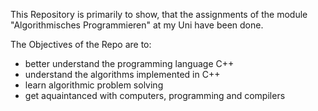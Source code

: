 This Repository is primarily to show, that the assignments of the module "Algorithmisches Programmieren" at my Uni have been done.

The Objectives of the Repo are to:
- better understand the programming language C++
- understand the algorithms implemented in C++
- learn algorithmic problem solving
- get aquaintanced with computers, programming and compilers

